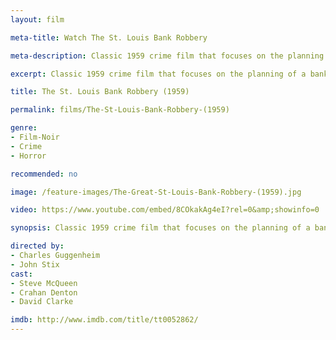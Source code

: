```yaml
---
layout: film

meta-title: Watch The St. Louis Bank Robbery

meta-description: Classic 1959 crime film that focuses on the planning of a bank robbery in St. Louis. Watch classic films at La Filmothèque.

excerpt: Classic 1959 crime film that focuses on the planning of a bank robbery in St. Louis. Steve McQueen stars as a college dropout, hoping that the stolen money would help him go back to college. Unfortunately, the robbery doesn't go off as planned. The movie is based on a real 1953 bank robbery attempt in St. Louis.

title: The St. Louis Bank Robbery (1959)

permalink: films/The-St-Louis-Bank-Robbery-(1959)

genre:
- Film-Noir
- Crime
- Horror

recommended: no

image: /feature-images/The-Great-St-Louis-Bank-Robbery-(1959).jpg

video: https://www.youtube.com/embed/8COkakAg4eI?rel=0&amp;showinfo=0

synopsis: Classic 1959 crime film that focuses on the planning of a bank robbery in St. Louis. Steve McQueen stars as a college dropout, hoping that the stolen money would help him go back to college. Unfortunately, the robbery doesn't go off as planned. The movie is based on a real 1953 bank robbery attempt in St. Louis.

directed by:
- Charles Guggenheim
- John Stix
cast:
- Steve McQueen
- Crahan Denton
- David Clarke

imdb: http://www.imdb.com/title/tt0052862/
---
```


